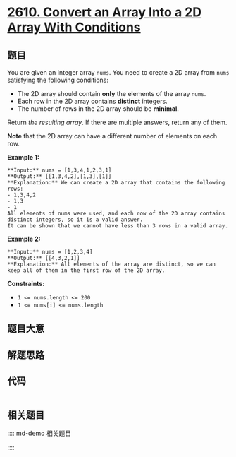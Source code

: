 # [2610. Convert an Array Into a 2D Array With Conditions](https://leetcode.com/problems/convert-an-array-into-a-2d-array-with-conditions)

## 题目

You are given an integer array `nums`. You need to create a 2D array from
`nums` satisfying the following conditions:

  * The 2D array should contain **only** the elements of the array `nums`.
  * Each row in the 2D array contains **distinct** integers.
  * The number of rows in the 2D array should be **minimal**.

Return _the resulting array_. If there are multiple answers, return any of
them.

**Note** that the 2D array can have a different number of elements on each
row.



**Example 1:**

    
    
    **Input:** nums = [1,3,4,1,2,3,1]
    **Output:** [[1,3,4,2],[1,3],[1]]
    **Explanation:** We can create a 2D array that contains the following rows:
    - 1,3,4,2
    - 1,3
    - 1
    All elements of nums were used, and each row of the 2D array contains distinct integers, so it is a valid answer.
    It can be shown that we cannot have less than 3 rows in a valid array.

**Example 2:**

    
    
    **Input:** nums = [1,2,3,4]
    **Output:** [[4,3,2,1]]
    **Explanation:** All elements of the array are distinct, so we can keep all of them in the first row of the 2D array.
    



**Constraints:**

  * `1 <= nums.length <= 200`
  * `1 <= nums[i] <= nums.length`


## 题目大意

## 解题思路

## 代码

```javascript

```

## 相关题目

:::: md-demo 相关题目

::::
